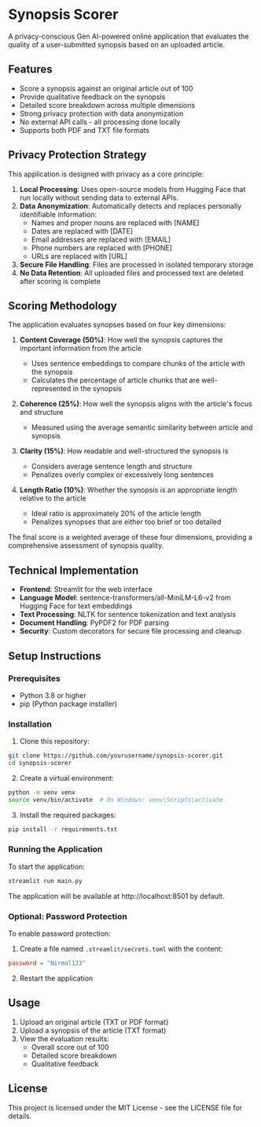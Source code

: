 # Synopsis Scorer

A privacy-conscious Gen AI-powered online application that evaluates the quality of a user-submitted synopsis based on an uploaded article.

## Features

- Score a synopsis against an original article out of 100
- Provide qualitative feedback on the synopsis
- Detailed score breakdown across multiple dimensions
- Strong privacy protection with data anonymization
- No external API calls - all processing done locally
- Supports both PDF and TXT file formats

## Privacy Protection Strategy

This application is designed with privacy as a core principle:

1. **Local Processing**: Uses open-source models from Hugging Face that run locally without sending data to external APIs.
2. **Data Anonymization**: Automatically detects and replaces personally identifiable information:
   - Names and proper nouns are replaced with [NAME]
   - Dates are replaced with [DATE]
   - Email addresses are replaced with [EMAIL]
   - Phone numbers are replaced with [PHONE]
   - URLs are replaced with [URL]
3. **Secure File Handling**: Files are processed in isolated temporary storage
4. **No Data Retention**: All uploaded files and processed text are deleted after scoring is complete

## Scoring Methodology

The application evaluates synopses based on four key dimensions:

1. **Content Coverage (50%)**: How well the synopsis captures the important information from the article
   - Uses sentence embeddings to compare chunks of the article with the synopsis
   - Calculates the percentage of article chunks that are well-represented in the synopsis

2. **Coherence (25%)**: How well the synopsis aligns with the article's focus and structure
   - Measured using the average semantic similarity between article and synopsis

3. **Clarity (15%)**: How readable and well-structured the synopsis is
   - Considers average sentence length and structure
   - Penalizes overly complex or excessively long sentences

4. **Length Ratio (10%)**: Whether the synopsis is an appropriate length relative to the article
   - Ideal ratio is approximately 20% of the article length
   - Penalizes synopses that are either too brief or too detailed

The final score is a weighted average of these four dimensions, providing a comprehensive assessment of synopsis quality.

## Technical Implementation

- **Frontend**: Streamlit for the web interface
- **Language Model**: sentence-transformers/all-MiniLM-L6-v2 from Hugging Face for text embeddings
- **Text Processing**: NLTK for sentence tokenization and text analysis
- **Document Handling**: PyPDF2 for PDF parsing
- **Security**: Custom decorators for secure file processing and cleanup

## Setup Instructions

### Prerequisites

- Python 3.8 or higher
- pip (Python package installer)

### Installation

1. Clone this repository:
```bash
git clone https://github.com/yourusername/synopsis-scorer.git
cd synopsis-scorer
```

2. Create a virtual environment:
```bash
python -m venv venv
source venv/bin/activate  # On Windows: venv\Scripts\activate
```

3. Install the required packages:
```bash
pip install -r requirements.txt
```

### Running the Application

To start the application:

```bash
streamlit run main.py
```

The application will be available at http://localhost:8501 by default.

### Optional: Password Protection

To enable password protection:

1. Create a file named `.streamlit/secrets.toml` with the content:
```toml
password = "Nirmal123"
```

2. Restart the application

## Usage

1. Upload an original article (TXT or PDF format)
2. Upload a synopsis of the article (TXT format)
3. View the evaluation results:
   - Overall score out of 100
   - Detailed score breakdown
   - Qualitative feedback

## License

This project is licensed under the MIT License - see the LICENSE file for details.
